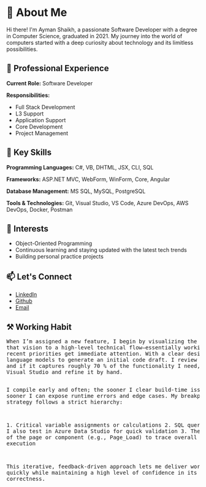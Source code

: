 <h1>👋 About Me</h1>
<p>Hi there! I'm Ayman Shaikh, a passionate Software Developer with a degree in Computer Science, graduated in 2021. My journey into the world of computers started with a deep curiosity about technology and its limitless possibilities.</p>

<h2>🌟 Professional Experience</h2>
<p><strong>Current Role:</strong> Software Developer</p>
<p><strong>Responsibilities:</strong></p>
<ul>
    <li>Full Stack Development</li>
    <li>L3 Support</li>
    <li>Application Support</li>
    <li>Core Development</li>
    <li>Project Management</li>
</ul>

<h2>🔑 Key Skills</h2>
<p><strong>Programming Languages:</strong> C#, VB, DHTML, JSX, CLI, SQL</p>
<p><strong>Frameworks:</strong> ASP.NET MVC, WebForm, WinForm, Core, Angular</p>
<p><strong>Database Management:</strong> MS SQL, MySQL, PostgreSQL</p>
<p><strong>Tools & Technologies:</strong> Git, Visual Studio, VS Code, Azure DevOps, AWS DevOps, Docker, Postman</p>

<h2>🎯 Interests</h2>
<ul>
    <li>Object-Oriented Programming</li>
    <li>Continuous learning and staying updated with the latest tech trends</li>
    <li>Building personal practice projects</li>
</ul>

<h2>📫 Let's Connect</h2>
<ul>
    <li><a href="https://www.linkedin.com/in/ayman-riyaz-shaikh" target="_blank">LinkedIn</a></li>
    <li><a href="https://github.com/zebwoy/" target="_blank">Github</a></li>
    <li><a href="mailto:imanriyaj@gmail.com">Email</a></li>
</ul>

<h2>⚒️ Working Habit</h2>
<pre>
When I’m assigned a new feature, I begin by visualizing the end‑user experience and mapping
that vision to a high‑level technical flow—essentially working in a LIFO style so the most
recent priorities get immediate attention. With a clear design in mind, I use large
language models to generate an initial code draft. I review the output carefully,
and if it captures roughly 70 % of the functionality I need, I pull it into 
Visual Studio and refine it by hand.

I compile early and often; the sooner I clear build‑time issues, the sooner I can expose runtime
errors and edge cases. My breakpoint strategy follows a strict hierarchy:

1. Critical variable assignments or calculations
2. SQL queries—which I also test in Azure Data Studio for quick validation
3. The entry point of the page or component (e.g., Page_Load) to trace overall execution

This iterative, feedback‑driven approach lets me deliver working code quickly while maintaining
a high level of confidence in its correctness.</pre>
